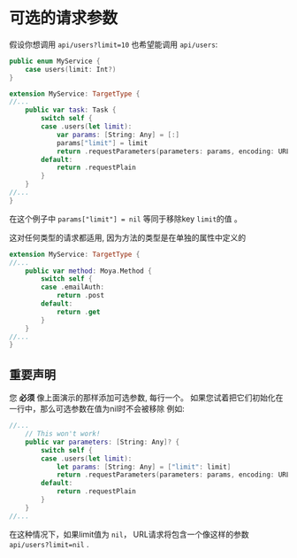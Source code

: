 # 可选的请求参数

假设你想调用 `api/users?limit=10` 也希望能调用 `api/users`:

```swift
public enum MyService {
    case users(limit: Int?)
}

extension MyService: TargetType {
//...
    public var task: Task {
        switch self {
        case .users(let limit):
            var params: [String: Any] = [:]
            params["limit"] = limit
            return .requestParameters(parameters: params, encoding: URLEncoding.default)
        default:
            return .requestPlain
        }
    }
//...
}
```

在这个例子中 `params["limit"] = nil` 等同于移除key `limit`的值 。

这对任何类型的请求都适用, 因为方法的类型是在单独的属性中定义的

```swift
extension MyService: TargetType {
//...
    public var method: Moya.Method {
        switch self {
        case .emailAuth:
            return .post
        default:
            return .get
        }
    }
//...
}
```

## 重要声明

您 **必须** 像上面演示的那样添加可选参数, 每行一个。 如果您试着把它们初始化在一行中，那么可选参数在值为nil时不会被移除 例如:

```swift
//...
	// This won't work!
	public var parameters: [String: Any]? {
	    switch self {
	    case .users(let limit):
	        let params: [String: Any] = ["limit": limit]
	        return .requestParameters(parameters: params, encoding: URLEncoding.default)
        default:
            return .requestPlain
        }
    }
//...
```

在这种情况下，如果limit值为 ```nil```， URL请求将包含一个像这样的参数  ```api/users?limit=nil``` .
